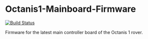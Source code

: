 # Octanis1-Mainboard-Firmware 
[![Build Status](http://ci.bitmorse.com/buildStatus/icon?job=Octanis1-Mainboard-Firmware&build=2)](http://ci.bitmorse.com/job/Octanis1-Mainboard-Firmware/2/)

Firmware for the latest main controller board of the Octanis 1 rover.
